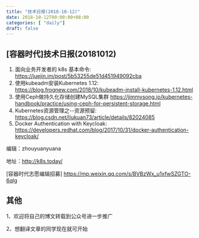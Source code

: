 ```yaml
--- 
title: "技术日报(2018-10-12)" 
date: 2018-10-12T00:00:00+08:00
categories: [ "daily"]
draft: false
---
```

## [容器时代]技术日报(20181012)

1. 面向业务开发者的 k8s 基本命令: https://juejin.im/post/5b53255de51d451949092cba
2. 使用kubeadm安装Kubernetes 1.12: https://blog.frognew.com/2018/10/kubeadm-install-kubernetes-1.12.html
3. 使用Ceph做持久化存储创建MySQL集群 https://jimmysong.io/kubernetes-handbook/practice/using-ceph-for-persistent-storage.html
4. Kubernetes资源管理之--资源预留: https://blog.csdn.net/liukuan73/article/details/82024085
5. Docker Authentication with Keycloak: https://developers.redhat.com/blog/2017/10/31/docker-authentication-keycloak/

编辑：zhouyuanyuana

地址：http://k8s.today/

[容器时代志愿编辑招募] https://mp.weixin.qq.com/s/BVBzWx_u1xfwSZGTO-6qlg

## 其他
1、欢迎将自己的博文转载到公众号进一步推广

2、想翻译文章的同学现在就可开始
